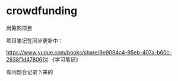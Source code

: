 # crowdfunding
尚筹网项目

项目笔记在同步更新中：

https://www.yuque.com/books/share/9e9094c4-95eb-407a-b60c-2938f1d47806?# 《学习笔记》

有问题会记录下来的
